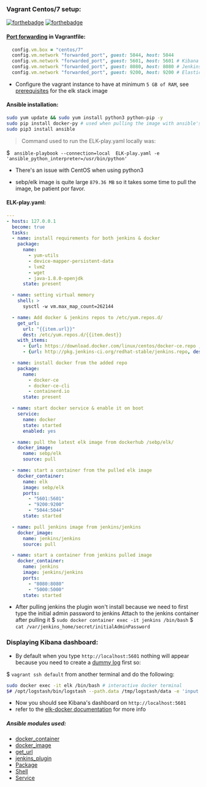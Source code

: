### Vagrant Centos/7 setup:
[![forthebadge](https://forthebadge.com/images/badges/designed-in-ms-paint.svg)](https://forthebadge.com)
[![forthebadge](https://forthebadge.com/images/badges/check-it-out.svg)](https://forthebadge.com)

#### [Port forwarding](https://www.vagrantup.com/docs/networking/forwarded_ports.html) in Vagrantfile:
```ruby
  config.vm.box = "centos/7"
  config.vm.network "forwarded_port", guest: 5044, host: 5044
  config.vm.network "forwarded_port", guest: 5601, host: 5601 # Kibana
  config.vm.network "forwarded_port", guest: 8080, host: 8080 # Jenkins
  config.vm.network "forwarded_port", guest: 9200, host: 9200 # Elasticsearch
```

* Configure the vagrant instance to have at minimum `5 GB of RAM`, see [prerequisites](https://elk-docker.readthedocs.io/#prerequisites) for the elk stack image

#### Ansible installation:
```bash
sudo yum update && sudo yum install python3 python-pip -y
sudo pip install docker-py # used when pulling the image with ansible's docker image module
sudo pip3 install ansible
```
> Command used to run the ELK-play.yaml locally was: 

$ ` ansible-playbook --connection=local  ELK-play.yaml -e 'ansible_python_interpreter=/usr/bin/python'`

* There's an issue with CentOS when using python3 

* sebp/elk image is quite large `879.36 MB` so it takes some time to pull the image, be patient por favor.

#### ELK-play.yaml:
```yaml
---
- hosts: 127.0.0.1
  become: true
  tasks:
  - name: install requirements for both jenkins & docker
    package:
      name:
        - yum-utils
        - device-mapper-persistent-data
        - lvm2
        - wget
        - java-1.8.0-openjdk
      state: present

  - name: setting virtual memory
    shell: >
      sysctl -w vm.max_map_count=262144

  - name: Add docker & jenkins repos to /etc/yum.repos.d/
    get_url:
      url: "{{item.url}}"
      dest: /etc/yum.repos.d/{{item.dest}}
    with_items:
      - {url: https://download.docker.com/linux/centos/docker-ce.repo , dest: docker-ce.repo }
      - {url: http://pkg.jenkins-ci.org/redhat-stable/jenkins.repo, dest: jenkins.repo }

  - name: install docker from the added repo
    package:
      name:
        - docker-ce
        - docker-ce-cli
        - containerd.io
      state: present

  - name: start docker service & enable it on boot
    service:
      name: docker
      state: started
      enabled: yes

  - name: pull the latest elk image from dockerhub /sebp/elk/
    docker_image:
      name: sebp/elk
      source: pull

  - name: start a container from the pulled elk image
    docker_container:
      name: elk
      image: sebp/elk
      ports:
        - "5601:5601"
        - "9200:9200"
        - "5044:5044"
      state: started

  - name: pull jenkins image from jenkins/jenkins 
    docker_image:
      name: jenkins/jenkins
      source: pull

  - name: start a container from jenkins pulled image 
    docker_container:
      name: jenkins
      image: jenkins/jenkins
      ports:
        - "8080:8080"
        - "5000:5000"
      state: started
```
- After pulling jenkins the plugin won't install because we need to first type the initial admin password to jenkins
Attach to the jenkins container after pulling it
$ `sudo docker container exec -it jenkins /bin/bash`
$ `cat /var/jenkins_home/secret/initialAdminPassword`

### Displaying Kibana dashboard:
- By default when you type `http://localhost:5601` nothing will appear because you need to create a [dummy log](https://elk-docker.readthedocs.io/#creating-dummy-log-entry) first so:

$ `vagrant ssh default` from another terminal and do the following:
```bash
sudo docker exec -it elk /bin/bash # interactive docker terminal
$# /opt/logstash/bin/logstash --path.data /tmp/logstash/data -e 'input { stdin { } } output { elasticsearch { hosts => ["localhost"] } }'
```
- Now you should see Kibana's dashboard on `http://localhost:5601`
- refer to the [elk-docker documentation](https://elk-docker.readthedocs.io) for more info 

##### Ansible modules used:
- [docker_container](https://docs.ansible.com/ansible/latest/modules/docker_container_module.html)
- [docker_image](https://docs.ansible.com/ansible/latest/modules/docker_image_module.html)
- [get_url](https://docs.ansible.com/ansible/latest/modules/get_url_module.html)
- [jenkins_plugin](https://docs.ansible.com/ansible/latest/modules/jenkins_plugin_module.html) 
- [Package](https://docs.ansible.com/ansible/latest/modules/package_module.html)
- [Shell](https://docs.ansible.com/ansible/latest/modules/shell_module.html)
- [Service](https://docs.ansible.com/ansible/latest/modules/service_module.html)
